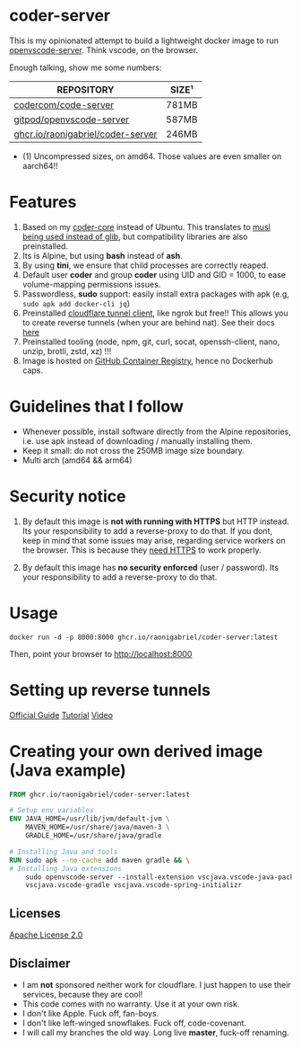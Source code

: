 # coder-server
This is my opinionated attempt to build a lightweight docker image to run [openvscode-server](https://github.com/gitpod-io/openvscode-server). Think vscode, on the browser.

Enough talking, show me some numbers:

| REPOSITORY | SIZE¹ |
| --- | --- |
| [codercom/code-server](https://github.com/coder/code-server) | 781MB |
| [gitpod/openvscode-server](https://github.com/gitpod-io/openvscode-server)| 587MB |
| [ghcr.io/raonigabriel/coder-server](https://github.com/raonigabriel/coder-core)| 246MB |

* (1) Uncompressed sizes, on amd64. Those values are even smaller on aarch64!!

# Features
1. Based on my [coder-core](https://github.com/raonigabriel/coder-core) instead of Ubuntu. This translates to [musl being used instead of glib](https://wiki.musl-libc.org/functional-differences-from-glibc.html), but compatibility libraries are also preinstalled.
2. Its is Alpine, but using **bash** instead of **ash**.
3. By using **tini**, we ensure that child processes are correctly reaped.
4. Default user **coder** and group **coder** using UID and GID = 1000, to ease volume-mapping permissions issues.
5. Passwordless, **sudo** support: easily install extra packages with apk (e.g, ```sudo apk add docker-cli jq```)
6. Preinstalled [cloudflare tunnel client](https://github.com/cloudflare/cloudflared), like ngrok but free!! This allows you to create reverse tunnels (when your are behind nat). See their docs [here](https://developers.cloudflare.com/cloudflare-one/connections/connect-apps)
7. Preinstalled tooling (node, npm, git, curl, socat, openssh-client, nano, unzip, brotli, zstd, xz) !!!
8. Image is hosted on [GitHub Container Registry](https://docs.github.com/en/packages/working-with-a-github-packages-registry/working-with-the-container-registry), hence no Dockerhub caps.

# Guidelines that I follow
- Whenever possible, install software directly from the Alpine repositories, i.e. use apk instead of downloading / manually installing them.
- Keep it small: do not cross the 250MB image size boundary.
- Multi arch (amd64 && arm64)

# Security notice
1. By default this image is **not with running with HTTPS** but HTTP instead. Its your responsibility to add a reverse-proxy to do that. If you dont, keep in mind that some issues may arise, regarding service workers on the browser. This is because they [need HTTPS](https://developer.mozilla.org/en-US/docs/Web/API/Service_Worker_API/Using_Service_Workers#setting_up_to_play_with_service_workers) to work properly.

2. By default this image has **no security enforced** (user / password). Its your responsibility to add a reverse-proxy to do that.

# Usage
```
docker run -d -p 8000:8000 ghcr.io/raonigabriel/coder-server:latest
```
Then, point your browser to [http://localhost:8000](http://localhost:8000)
 
# Setting up reverse tunnels
[Official Guide](https://developers.cloudflare.com/cloudflare-one/connections/connect-apps/install-and-setup/tunnel-guide/)
[Tutorial](https://omar2cloud.github.io/cloudflare/cloudflared/cloudflare/)
[Video](https://www.youtube.com/watch?v=VrV0udRUi8A)

  
# Creating your own derived image (Java example)
```Dockerfile
FROM ghcr.io/raonigabriel/coder-server:latest

# Setup env variables
ENV JAVA_HOME=/usr/lib/jvm/default-jvm \
    MAVEN_HOME=/usr/share/java/maven-3 \
    GRADLE_HOME=/usr/share/java/gradle

# Installing Java and tools
RUN sudo apk --no-cache add maven gradle && \
# Installing Java extensions
    sudo openvscode-server --install-extension vscjava.vscode-java-pack \
    vscjava.vscode-gradle vscjava.vscode-spring-initializr
```

## Licenses
[Apache License 2.0](https://www.apache.org/licenses/LICENSE-2.0)

## Disclaimer

* I am **not** sponsored neither work for cloudflare. I just happen to use their services, because they are cool!
* This code comes with no warranty. Use it at your own risk.
* I don't like Apple. Fuck off, fan-boys.
* I don't like left-winged snowflakes. Fuck off, code-covenant.
* I will call my branches the old way. Long live **master**, fuck-off renaming.
